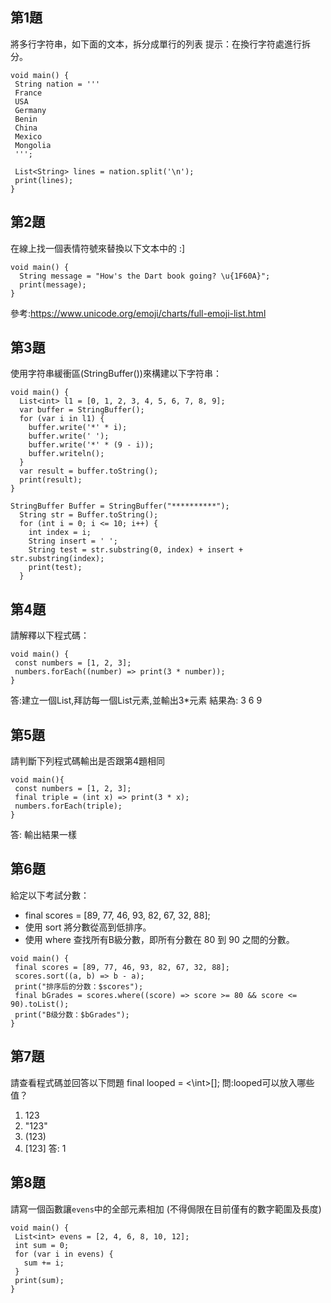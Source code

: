 ## 第1題
將多行字符串，如下面的文本，拆分成單行的列表
提示：在換行字符處進行拆分。
```
void main() {
 String nation = '''
 France
 USA
 Germany
 Benin
 China
 Mexico
 Mongolia
 ''';

 List<String> lines = nation.split('\n');
 print(lines);
}
```


## 第2題
在線上找一個表情符號來替換以下文本中的 :]
```
void main() {
  String message = "How's the Dart book going? \u{1F60A}";
  print(message);
}
```
參考:https://www.unicode.org/emoji/charts/full-emoji-list.html


## 第3題
使用字符串緩衝區(StringBuffer())來構建以下字符串：
```
void main() {
  List<int> l1 = [0, 1, 2, 3, 4, 5, 6, 7, 8, 9];
  var buffer = StringBuffer();
  for (var i in l1) {
    buffer.write('*' * i);
    buffer.write(' ');
    buffer.write('*' * (9 - i));
    buffer.writeln();
  }
  var result = buffer.toString();
  print(result);  
}
```

```
StringBuffer Buffer = StringBuffer("**********");
  String str = Buffer.toString();
  for (int i = 0; i <= 10; i++) {
    int index = i;
    String insert = ' ';
    String test = str.substring(0, index) + insert + str.substring(index);
    print(test);
  }
```

## 第4題
請解釋以下程式碼：
```
void main() {
 const numbers = [1, 2, 3];
 numbers.forEach((number) => print(3 * number));
}
```
答:建立一個List,拜訪每一個List元素,並輸出3\*元素
結果為:
3
6
9
## 第5題
請判斷下列程式碼輸出是否跟第4題相同
```
void main(){
 const numbers = [1, 2, 3];
 final triple = (int x) => print(3 * x);
 numbers.forEach(triple);
}
```
答: 輸出結果一樣

## 第6題
給定以下考試分數：  
- final scores = [89, 77, 46, 93, 82, 67, 32, 88];  
- 使用 sort 將分數從高到低排序。  
- 使用 where 查找所有B級分數，即所有分數在 80 到 90 之間的分數。
```
void main() {
 final scores = [89, 77, 46, 93, 82, 67, 32, 88];
 scores.sort((a, b) => b - a);
 print("排序后的分数：$scores");
 final bGrades = scores.where((score) => score >= 80 && score <= 90).toList();
 print("B级分数：$bGrades");
}
```

## 第7題
請查看程式碼並回答以下問題
 final looped = <\int>\[];
問:looped可以放入哪些值？
 1. 123 
 2. "123"
 3. (123)
 4. [123]
答: 1

## 第8題
請寫一個函數讓`evens`中的全部元素相加
(不得侷限在目前僅有的數字範圍及長度)
```
void main() {
 List<int> evens = [2, 4, 6, 8, 10, 12];
 int sum = 0;
 for (var i in evens) {
   sum += i;
 }
 print(sum);
}
```

